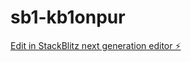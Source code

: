 # sb1-kb1onpur

[Edit in StackBlitz next generation editor ⚡️](https://stackblitz.com/~/github.com/OmDeole/sb1-kb1onpur)